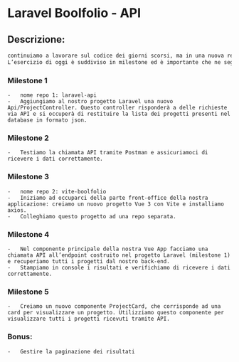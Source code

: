 # Laravel Boolfolio - API

## Descrizione:

```txt
continuiamo a lavorare sul codice dei giorni scorsi, ma in una nuova repo.
L’esercizio di oggi è suddiviso in milestone ed è importante che ne seguiate l’ordine.
```

### Milestone 1

    -   nome repo 1: laravel-api
    -   Aggiungiamo al nostro progetto Laravel una nuovo Api/ProjectController. Questo controller risponderà a delle richieste via API e si occuperà di restituire la lista dei progetti presenti nel database in formato json.

### Milestone 2

    -   Testiamo la chiamata API tramite Postman e assicuriamoci di ricevere i dati correttamente.

### Milestone 3

    -   nome repo 2: vite-boolfolio
    -   Iniziamo ad occuparci della parte front-office della nostra applicazione: creiamo un nuovo progetto Vue 3 con Vite e installiamo axios.
    -   Colleghiamo questo progetto ad una repo separata.

### Milestone 4

    -   Nel componente principale della nostra Vue App facciamo una chiamata API all’endpoint costruito nel progetto Laravel (milestone 1) e recuperiamo tutti i progetti dal nostro back-end.
    -   Stampiamo in console i risultati e verifichiamo di ricevere i dati correttamente.

### Milestone 5

    -   Creiamo un nuovo componente ProjectCard, che corrisponde ad una card per visualizzare un progetto. Utilizziamo questo componente per visualizzare tutti i progetti ricevuti tramite API.

### Bonus:

    -   Gestire la paginazione dei risultati
